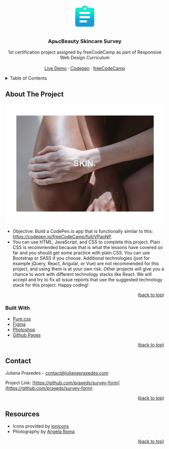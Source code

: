 <div id="top"></div>
<!-- PROJECT LOGO -->
<br />
<div align="center">
  <a href="https://github.com/othneildrew/Best-README-Template">
    <img src="assets/assignment_black_24dp.png" alt="Logo" width="80" height="80">
  </a>

  <h3 align="center">AрьсBeauty Skincare Survey</h3>

  <p align="center">
    1st certification project assigned by freeCodeCamp as part of Responsive Web Design Curriculum
    <br />
    <br />
    <a href="https://praxeds.github.io/survey-form/">Live Demo</a>
    ·
    <a href="https://codepen.io/praxeds/pen/VwXLxxv">Codepen</a>
    ·
    <a href="https://www.freecodecamp.org/">freeCodeCamp</a>
  </p>
</div>



<!-- TABLE OF CONTENTS -->
<details>
  <summary>Table of Contents</summary>
  <ol>
    <li>
      <a href="#about-the-project">About The Project</a>
      <ul>
        <li><a href="#built-with">Built With</a></li>
      </ul>
    </li>
    <li><a href="#contact">Contact</a></li>
    <li><a href="#resources">Resources</a></li>
  </ol>
</details>



<!-- ABOUT THE PROJECT -->
## About The Project

![alt text](assets/screenshot.gif)

* Objective: Build a CodePen.io app that is functionally similar to this: https://codepen.io/freeCodeCamp/full/VPaoNP.
* You can use HTML, JavaScript, and CSS to complete this project. Plain CSS is recommended because that is what the lessons have covered so far and you should get some practice with plain CSS. You can use Bootstrap or SASS if you choose. Additional technologies (just for example jQuery, React, Angular, or Vue) are not recommended for this project, and using them is at your own risk. Other projects will give you a chance to work with different technology stacks like React. We will accept and try to fix all issue reports that use the suggested technology stack for this project. Happy coding!

<p align="right">(<a href="#top">back to top</a>)</p>



### Built With

* [Pure.css](https://purecss.io/)
* [Figma](https://www.figma.com/)
* [Photoshop](https://www.adobe.com/products/photoshop.html)
* [Github Pages](https://pages.github.com/)

<p align="right">(<a href="#top">back to top</a>)</p>


<!-- CONTACT -->
## Contact

Juliana Praxedes - contact@julianapraxedes.com

Project Link: [https://github.com/praxeds/survey-form](https://github.com/praxeds/survey-form)

<p align="right">(<a href="#top">back to top</a>)</p>



<!-- Resources -->
## Resources

* Icons provided by [ionicons](https://ionic.io/ionicons)
* Photography by [Angela Roma](https://www.pexels.com/@angela-roma/)

<p align="right">(<a href="#top">back to top</a>)</p>
